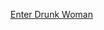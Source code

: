 ---
layout: post
wordpress_id: 704
wordpress_url: http://noesbueno.com/archives/704
date: '2010-07-01 16:00:30 -0500'
date_gmt: '2010-07-01 21:00:30 -0500'
body: |
  <p><a href="http://www.epicponyz.com/2010/07/enter-drunk-woman.html">Enter Drunk Woman</a></p>
---